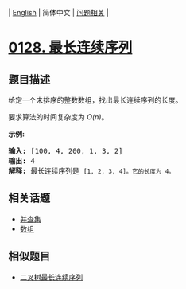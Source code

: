 
| [English](README_EN.md) | 简体中文 | [问题相关](QUESTION.md) |
# [0128. 最长连续序列](https://leetcode-cn.com/problems/longest-consecutive-sequence/)
## 题目描述
<p>给定一个未排序的整数数组，找出最长连续序列的长度。</p>

<p>要求算法的时间复杂度为&nbsp;<em>O(n)</em>。</p>

<p><strong>示例:</strong></p>

<pre><strong>输入:</strong>&nbsp;[100, 4, 200, 1, 3, 2]
<strong>输出:</strong> 4
<strong>解释:</strong> 最长连续序列是 <code>[1, 2, 3, 4]。它的长度为 4。</code></pre>

## 相关话题
- [并查集](https://leetcode-cn.com/tag/union-find)
- [数组](https://leetcode-cn.com/tag/array)
## 相似题目
- [二叉树最长连续序列](../0298/README.md)
